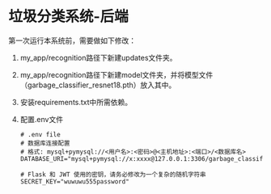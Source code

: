 # 垃圾分类系统-后端

第一次运行本系统前，需要做如下修改：

1. my_app/recognition路径下新建updates文件夹。

2. my_app/recognition路径下新建model文件夹，并将模型文件（garbage_classifier_resnet18.pth）放入其中。

3. 安装requirements.txt中所需依赖。

4. 配置.env文件

	```
	# .env file
	# 数据库连接配置
	# 格式: mysql+pymysql://<用户名>:<密码>@<主机地址>:<端口>/<数据库名>
	DATABASE_URI="mysql+pymysql://x:xxxx@127.0.0.1:3306/garbage_classification_system"
	
	# Flask 和 JWT 使用的密钥，请务必修改为一个复杂的随机字符串
	SECRET_KEY="wuwuwu555password"
	```

	
